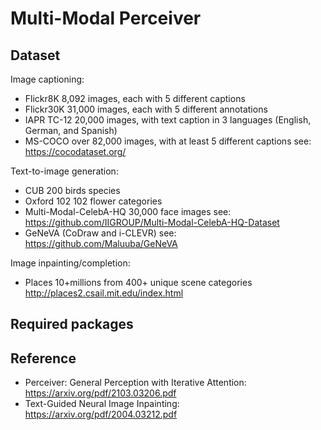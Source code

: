 # Multi-Modal Perceiver

## Dataset
Image captioning:
- Flickr8K 8,092 images, each with 5 different captions
- Flickr30K 31,000 images, each with 5 different annotations
- IAPR TC-12 20,000 images, with text caption in 3 languages (English, German, and Spanish)
- MS-COCO over 82,000 images, with at least 5 different captions see: https://cocodataset.org/

Text-to-image generation:
- CUB 200 birds species
- Oxford 102 102 flower categories
- Multi-Modal-CelebA-HQ 30,000 face images see: https://github.com/IIGROUP/Multi-Modal-CelebA-HQ-Dataset
- GeNeVA (CoDraw and i-CLEVR) see: https://github.com/Maluuba/GeNeVA

Image inpainting/completion:
- Places 10+millions from 400+ unique scene categories http://places2.csail.mit.edu/index.html

## Required packages

## Reference
- Perceiver: General Perception with Iterative Attention: https://arxiv.org/pdf/2103.03206.pdf
- Text-Guided Neural Image Inpainting: https://arxiv.org/pdf/2004.03212.pdf
